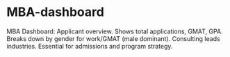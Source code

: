 # MBA-dashboard
 MBA Dashboard: Applicant overview. Shows total applications, GMAT, GPA. Breaks down by gender for work/GMAT (male dominant). Consulting leads industries. Essential for admissions and program strategy.
